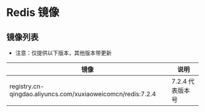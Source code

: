 # Redis 镜像

## 镜像列表

- 注意：仅提供以下版本，其他版本带更新

| 镜像                                                          | 说明          |
|-------------------------------------------------------------|-------------|
| registry.cn-qingdao.aliyuncs.com/xuxiaoweicomcn/redis:7.2.4 | 7.2.4 代表版本号 |
